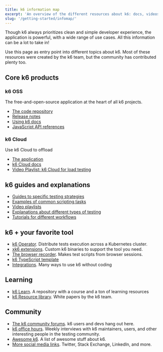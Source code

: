 ```yaml
---
title: k6 information map
excerpt: 'An overview of the different resources about k6: docs, videos, repos, test servers, and beyond'
slug: '/getting-started/infomap/'
---
```


Though k6 always prioritizes clean and simple developer experience, the application is powerful, with a wide range of use cases.
All this information can be a lot to take in!

Use this page as entry point into different topics about k6.
Most of these resources were created by the k6 team, but the community has contributed plenty too.

## Core k6 products

### k6 OSS

The free-and-open-source application at the heart of all k6 projects.

- [The code repository](https://github.com/grafana/k6)
- [Release notes](https://github.com/grafana/k6/releases)
- [Using k6 docs](/using-k6)
- [JavaScript API references](/javascript-api)

### k6 Cloud

Use k6 Cloud to offload

- [The application](https://k6.io/cloud/)
- [k6 Cloud docs](/cloud)
- [Video Playlist: k6 Cloud for load testing](https://www.youtube.com/watch?v=ncxCIuo5tUU&list=PLJdv3RhAQXNGkRCp7Q0k77n5jif4qjz2o)


## k6 guides and explanations

- [Guides to specific testing strategies](/testing-guides)
- [Examples of common scripting tasks](/examples)
- [Video playlists](https://www.youtube.com/c/k6test/playlists)
- [Explanations about different types of testing](/test-types/introduction/)
- [Tutorials for different workflows](https://k6.io/blog/topics/tutorials/)

## k6 + your favorite tool


- [k6 Operator](https://github.com/grafana/k6-operator). Distribute tests execution across a Kubernetes cluster.
- [xk6 extensions](/extensions). Custom k6 binaries to support the tool you need.
- [The browser recorder](/test-authoring/recording-a-session/browser-recorder/). Makes test scripts from browser sessions.
- [k6 TypeScript template](https://github.com/grafana/k6-template-typescript)
- [Integrations](/integrations/). Many ways to use k6 without coding

## Learning

- [k6 Learn](https://github.com/grafana/k6-learn). A repository with a course and a ton of learning resources
- [k6 Resource library](https://k6.io/resource-library/). White papers by the k6 team.

## Community

- [The k6 community forums](https://community.k6.io/). k6 users and devs hang out here.
- [k6 office hours](https://www.youtube.com/playlist?list=PLJdv3RhAQXNE1TFXn2pp9h_Ul1q_kJrEZ). Weekly interviews with k6 maintainers, users, and other interesting people in the testing community.
- [Awesome k6](https://github.com/grafana/awesome-k6). A list of awesome stuff about k6.
- [More social media links](https://k6.io/community/). Twitter, Stack Exchange, LinkedIn, and more.
